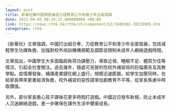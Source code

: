 ```yaml
---
layout: post
title: 新華社稱中國規管補習力促教育公平和青少年全面發展
date: 2021-09-05 00:29:25.000000000 +08:00
link: https://news.rthk.hk/rthk/ch/component/k2/1609102-20210905.htm
categories: rthk
---
```


《新華社》文章強調，中國打出組合拳，力促教育公平和青少年全面發展，包括減輕學生功課負擔、加強對校外培訓機構規範及調節並限制未成年人網絡遊戲時間。

文章指出，中國學生大多面臨超負荷功課壓力，導致近視、睡眠不足、體質欠佳等情況，引起全社會關注。過去幾年，隨處可見營利性校外補習班的巨幅廣告及其教學點。疫情爆發後，補課產業鏈在網上盛行，規模迅速膨脹，給學生加壓同時，也給家長帶來更重經濟負擔，校外補習的惡性競爭加劇教育不平等，從家長焦慮中榨取價值。

另外，部分家長擔心孩子課後花更多時間打遊戲。中國近日發布新規，防止未成年人沉迷網絡遊戲，進一步確保在課外生活中健康成長。
